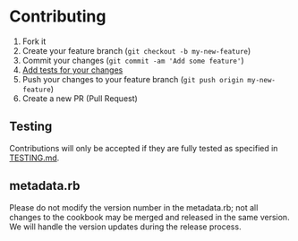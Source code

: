 Contributing
=========

1. Fork it
2. Create your feature branch (`git checkout -b my-new-feature`)
3. Commit your changes (`git commit -am 'Add some feature'`)
4. [Add tests for your changes](https://github.com/djoos-cookbooks/composer/blob/master/TESTING.md)
4. Push your changes to your feature branch (`git push origin my-new-feature`)
5. Create a new PR (Pull Request)

## Testing
Contributions will only be accepted if they are fully tested as specified in [TESTING.md](https://github.com/djoos-cookbooks/composer/blob/master/TESTING.md).

## metadata.rb
Please do not modify the version number in the metadata.rb; not all changes to the cookbook may be merged and released in the same version. We will handle the version updates during the release process.